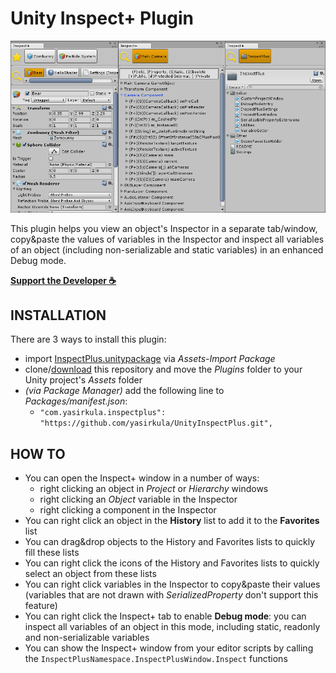 # Unity Inspect+ Plugin

![screenshot](Images/screenshot.png)

This plugin helps you view an object's Inspector in a separate tab/window, copy&paste the values of variables in the Inspector and inspect all variables of an object (including non-serializable and static variables) in an enhanced Debug mode.

**[Support the Developer ☕](https://yasirkula.itch.io/unity3d)**

## INSTALLATION

There are 3 ways to install this plugin:

- import [InspectPlus.unitypackage](https://github.com/yasirkula/UnityInspectPlus/releases) via *Assets-Import Package*
- clone/[download](https://github.com/yasirkula/UnityInspectPlus/archive/master.zip) this repository and move the *Plugins* folder to your Unity project's *Assets* folder
- *(via Package Manager)* add the following line to *Packages/manifest.json*:
  - `"com.yasirkula.inspectplus": "https://github.com/yasirkula/UnityInspectPlus.git",`

## HOW TO

- You can open the Inspect+ window in a number of ways: 
  - right clicking an object in *Project* or *Hierarchy* windows
  - right clicking an *Object* variable in the Inspector
  - right clicking a component in the Inspector
- You can right click an object in the **History** list to add it to the **Favorites** list
- You can drag&drop objects to the History and Favorites lists to quickly fill these lists
- You can right click the icons of the History and Favorites lists to quickly select an object from these lists
- You can right click variables in the Inspector to copy&paste their values (variables that are not drawn with *SerializedProperty* don't support this feature)
- You can right click the Inspect+ tab to enable **Debug mode**: you can inspect all variables of an object in this mode, including static, readonly and non-serializable variables
- You can show the Inspect+ window from your editor scripts by calling the `InspectPlusNamespace.InspectPlusWindow.Inspect` functions
